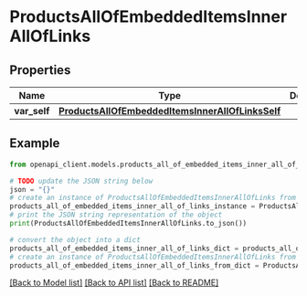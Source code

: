 # ProductsAllOfEmbeddedItemsInnerAllOfLinks


## Properties

Name | Type | Description | Notes
------------ | ------------- | ------------- | -------------
**var_self** | [**ProductsAllOfEmbeddedItemsInnerAllOfLinksSelf**](ProductsAllOfEmbeddedItemsInnerAllOfLinksSelf.md) |  | [optional] 

## Example

```python
from openapi_client.models.products_all_of_embedded_items_inner_all_of_links import ProductsAllOfEmbeddedItemsInnerAllOfLinks

# TODO update the JSON string below
json = "{}"
# create an instance of ProductsAllOfEmbeddedItemsInnerAllOfLinks from a JSON string
products_all_of_embedded_items_inner_all_of_links_instance = ProductsAllOfEmbeddedItemsInnerAllOfLinks.from_json(json)
# print the JSON string representation of the object
print(ProductsAllOfEmbeddedItemsInnerAllOfLinks.to_json())

# convert the object into a dict
products_all_of_embedded_items_inner_all_of_links_dict = products_all_of_embedded_items_inner_all_of_links_instance.to_dict()
# create an instance of ProductsAllOfEmbeddedItemsInnerAllOfLinks from a dict
products_all_of_embedded_items_inner_all_of_links_from_dict = ProductsAllOfEmbeddedItemsInnerAllOfLinks.from_dict(products_all_of_embedded_items_inner_all_of_links_dict)
```
[[Back to Model list]](../README.md#documentation-for-models) [[Back to API list]](../README.md#documentation-for-api-endpoints) [[Back to README]](../README.md)



